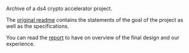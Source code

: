 Archive of a ds4 crypto accelerator project.

The [original readme](/original-readme.md) contains the statements of the goal of the
project as well as the specifications.

You can read the [report](/report.md) to have on overview of the final design and
our experience.
